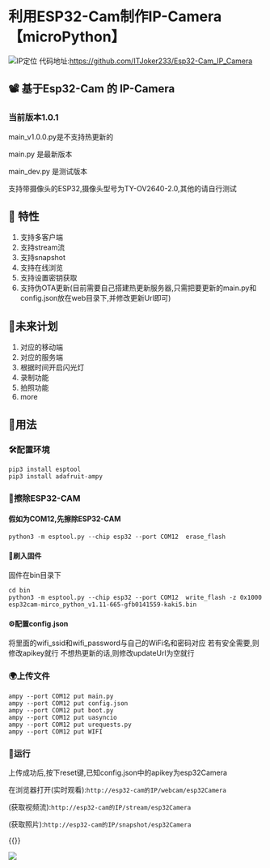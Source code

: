 # 利用ESP32-Cam制作IP-Camera【microPython】


<!--more-->
![IP定位](https://tool.lu/netcard/)
代码地址:https://github.com/ITJoker233/Esp32-Cam_IP_Camera

## 📽 基于Esp32-Cam 的 IP-Camera

### 当前版本1.0.1

main_v1.0.0.py是不支持热更新的

main.py 是最新版本

main_dev.py 是测试版本

支持带摄像头的ESP32,摄像头型号为TY-OV2640-2.0,其他的请自行测试

## 📍 特性

1. 支持多客户端
2. 支持stream流
3. 支持snapshot
4. 支持在线浏览
5. 支持设置密钥获取
6. 支持伪OTA更新(目前需要自己搭建热更新服务器,只需把要更新的main.py和config.json放在web目录下,并修改更新Url即可)

## 📜未来计划

1. 对应的移动端
2. 对应的服务端
3. 根据时间开启闪光灯
4. 录制功能
5. 拍照功能
6. more

## 📌用法

### 🛠配置环境

```
pip3 install esptool
pip3 install adafruit-ampy
```

### 🔨擦除ESP32-CAM

#### 假如为COM12,先擦除ESP32-CAM

```
python3 -m esptool.py --chip esp32 --port COM12  erase_flash
```

#### 🔧刷入固件

固件在bin目录下

```
cd bin
python3 -m esptool.py --chip esp32 --port COM12  write_flash -z 0x1000 esp32cam-mirco_python_v1.11-665-gfb0141559-kaki5.bin
```

#### ⚙配置config.json

将里面的wifi_ssid和wifi_password与自己的WiFi名和密码对应
若有安全需要,则修改apikey就行
不想热更新的话,则修改updateUrl为空就行

### 🌍上传文件

```
ampy --port COM12 put main.py
ampy --port COM12 put config.json
ampy --port COM12 put boot.py
ampy --port COM12 put uasyncio
ampy --port COM12 put urequests.py
ampy --port COM12 put WIFI
```

### 🚀运行

上传成功后,按下reset键,已知config.json中的apikey为esp32Camera

在浏览器打开(实时观看):`http://esp32-cam的IP/webcam/esp32Camera`

(获取视频流):`http://esp32-cam的IP/stream/esp32Camera`

(获取照片):`http://esp32-cam的IP/snapshot/esp32Camera`




{{<music url="https://cdn.jsdelivr.net/gh/ybrc/ybrc.github.io@source/Music/61.mp3" name="" artist="Mr·Yang" cover="https://cdn.jsdelivr.net/gh/ybrc/ybrc.github.io@img/avatar.png" fixed="true" volume="100" loop="all" autoplay="true" preload="auto" >}}

<img src="https://tool.lu/netcard/">
